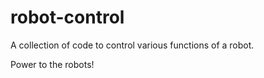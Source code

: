 # robot-control
A collection of code to control various functions of a robot.

Power to the robots!
